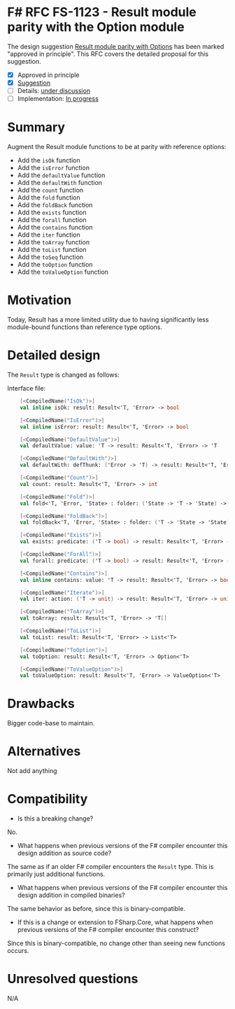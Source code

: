 # F# RFC FS-1123 - Result module parity with the Option module

The design suggestion [Result module parity with Options](https://github.com/fsharp/fslang-suggestions/issues/1123) has been marked "approved in principle".
This RFC covers the detailed proposal for this suggestion.

* [x] Approved in principle
* [x] [Suggestion](https://github.com/fsharp/fslang-suggestions/issues/1123)
* [ ] Details: [under discussion](FILL-ME-IN)
* [ ] Implementation: [In progress](FILL-ME-IN)

# Summary
[summary]: #summary

Augment the Result module functions to be at parity with reference options:

* Add the `isOk` function
* Add the `isError` function
* Add the `defaultValue` function
* Add the `defaultWith` function
* Add the `count` function
* Add the `fold` function
* Add the `foldBack` function
* Add the `exists` function
* Add the `forall` function
* Add the `contains` function
* Add the `iter` function
* Add the `toArray` function
* Add the `toList` function
* Add the `toSeq` function
* Add the `toOption` function
* Add the `toValueOption` function

# Motivation
[motivation]: #motivation

Today, Result has a more limited utility due to having significantly less module-bound functions than reference type options. 

# Detailed design
[design]: #detailed-design

The `Result` type is changed as follows:

Interface file:

```fsharp
    [<CompiledName("IsOk")>]
    val inline isOk: result: Result<'T, 'Error> -> bool

    [<CompiledName("IsError")>]
    val inline isError: result: Result<'T, 'Error> -> bool

    [<CompiledName("DefaultValue")>]
    val defaultValue: value: 'T -> result: Result<'T, 'Error> -> 'T

    [<CompiledName("DefaultWith")>]
    val defaultWith: defThunk: ('Error -> 'T) -> result: Result<'T, 'Error> -> 'T

    [<CompiledName("Count")>]
    val count: result: Result<'T, 'Error> -> int

    [<CompiledName("Fold")>]
    val fold<'T, 'Error, 'State> : folder: ('State -> 'T -> 'State) -> state: 'State -> result: Result<'T, 'Error> -> 'State

    [<CompiledName("FoldBack")>]
    val foldBack<'T, 'Error, 'State> : folder: ('T -> 'State -> 'State) -> result: Result<'T, 'Error> -> state: 'State -> 'State

    [<CompiledName("Exists")>]
    val exists: predicate: ('T -> bool) -> result: Result<'T, 'Error> -> bool

    [<CompiledName("ForAll")>]
    val forall: predicate: ('T -> bool) -> result: Result<'T, 'Error> -> bool

    [<CompiledName("Contains")>]
    val inline contains: value: 'T -> result: Result<'T, 'Error> -> bool when 'T: equality

    [<CompiledName("Iterate")>]
    val iter: action: ('T -> unit) -> result: Result<'T, 'Error> -> unit

    [<CompiledName("ToArray")>]
    val toArray: result: Result<'T, 'Error> -> 'T[]

    [<CompiledName("ToList")>]
    val toList: result: Result<'T, 'Error> -> List<'T>

    [<CompiledName("ToOption")>]
    val toOption: result: Result<'T, 'Error> -> Option<'T>

    [<CompiledName("ToValueOption")>]
    val toValueOption: result: Result<'T, 'Error> -> ValueOption<'T>
```

# Drawbacks
[drawbacks]: #drawbacks

Bigger code-base to maintain.

# Alternatives
[alternatives]: #alternatives

Not add anything

# Compatibility
[compatibility]: #compatibility

* Is this a breaking change?

No.

* What happens when previous versions of the F# compiler encounter this design addition as source code?

The same as if an older F# compiler encounters the `Result` type. This is primarily just additional functions.

* What happens when previous versions of the F# compiler encounter this design addition in compiled binaries?

The same behavior as before, since this is binary-compatible.

* If this is a change or extension to FSharp.Core, what happens when previous versions of the F# compiler encounter this construct?

Since this is binary-compatible, no change other than seeing new functions occurs.

# Unresolved questions
[unresolved]: #unresolved-questions

N/A
